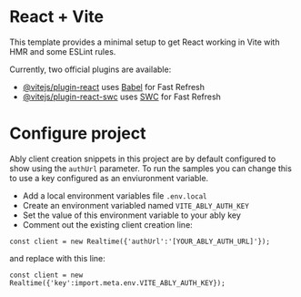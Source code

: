 # React + Vite

This template provides a minimal setup to get React working in Vite with HMR and some ESLint rules.

Currently, two official plugins are available:

- [@vitejs/plugin-react](https://github.com/vitejs/vite-plugin-react/blob/main/packages/plugin-react/README.md) uses [Babel](https://babeljs.io/) for Fast Refresh
- [@vitejs/plugin-react-swc](https://github.com/vitejs/vite-plugin-react-swc) uses [SWC](https://swc.rs/) for Fast Refresh

# Configure project
Ably client creation snippets in this project are by default configured to show using the `authUrl` parameter.  To run the samples you can change this to use a key configured as an enviuronment variable.

- Add a local environment variables file `.env.local`
- Create an environment variabled named `VITE_ABLY_AUTH_KEY`
- Set the value of this environment variable to your ably key
- Comment out the existing client creation line:

`const client = new Realtime({'authUrl':'[YOUR_ABLY_AUTH_URL]'});`

and replace with this line:

`const client = new Realtime({'key':import.meta.env.VITE_ABLY_AUTH_KEY});`
